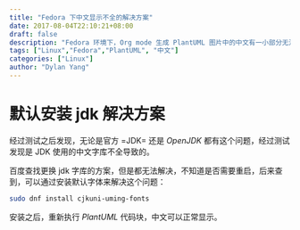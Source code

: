 ```yaml
---
title: "Fedora 下中文显示不全的解决方案"
date: 2017-08-04T22:10:21+08:00
draft: false
description: "Fedora 环境下，Org mode 生成 PlantUML 图片中的中文有一小部分无法显示。"
tags: ["Linux","Fedora","PlantUML", "中文"]
categories: ["Linux"]
author: "Dylan Yang"
---
```


# 默认安装 jdk 解决方案

经过测试之后发现，无论是官方 =JDK= 还是 _OpenJDK_ 都有这个问题，经过测试发现是 JDK 使用的中文字库不全导致的。

百度查找更换 jdk 字库的方案，但是都无法解决，不知道是否需要重启，后来查到，可以通过安装默认字体来解决这个问题：

``` sh
sudo dnf install cjkuni-uming-fonts
```

安装之后，重新执行 _PlantUML_ 代码块，中文可以正常显示。

